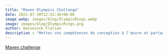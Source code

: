 ```yaml
---
title: "Maven Olympics Challenge"
date: 2021-07-30T12:52:36+06:00
image_webp: images/blog/OlympicRings.webp
image: images/blog/OlympicRings.png
author: Deconinck Florian
description : "Mettez vos compétences de conception à l'œuvre et partagez un visuel d'une seule page retraçant l'histoire des Jeux Olympiques"
---
```



[Maven challenge](https://www.mavenanalytics.io/blog/maven-olympics-challenge)
